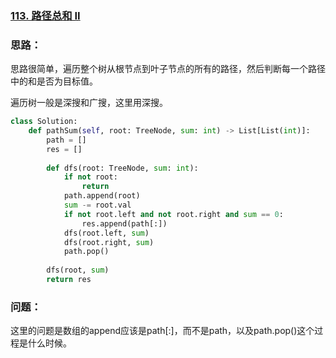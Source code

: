 ### [113. 路径总和 II](https://leetcode-cn.com/problems/path-sum-ii/)

### 思路：

思路很简单，遍历整个树从根节点到叶子节点的所有的路径，然后判断每一个路径中的和是否为目标值。

遍历树一般是深搜和广搜，这里用深搜。

```python
class Solution:
    def pathSum(self, root: TreeNode, sum: int) -> List[List(int)]:
        path = []
        res = []
        
        def dfs(root: TreeNode, sum: int):
            if not root:
                return
            path.append(root)
            sum -= root.val
            if not root.left and not root.right and sum == 0:
                res.append(path[:])
            dfs(root.left, sum)
            dfs(root.right, sum)
            path.pop()
            
		dfs(root, sum)
        return res
```

### 问题：

这里的问题是数组的append应该是path[:]，而不是path，以及path.pop()这个过程是什么时候。